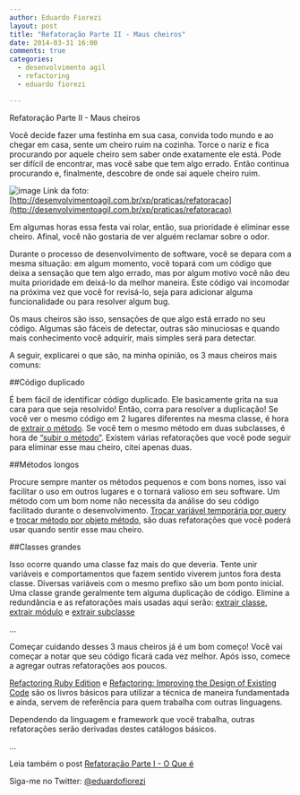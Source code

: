 ```yaml
---
author: Eduardo Fiorezi
layout: post
title: "Refatoração Parte II - Maus cheiros"
date: 2014-03-31 16:00
comments: true
categories:
  - desenvolvimento agil
  - refactoring
  - eduardo fiorezi

---
```


Refatoração Parte II - Maus cheiros

Você decide fazer uma festinha em sua casa, convida todo mundo e ao chegar em casa, sente um cheiro ruim na cozinha. Torce o nariz e fica procurando por aquele cheiro sem saber onde exatamente ele está. Pode ser difícil de encontrar, mas você sabe que tem algo errado. Então continua procurando e, finalmente, descobre de onde sai aquele cheiro ruim.

<!--more-->

![image](/blog/images/posts/2014-02-30/refatoracao-casa.png)
Link da foto: [http://desenvolvimentoagil.com.br/xp/praticas/refatoracao](http://desenvolvimentoagil.com.br/xp/praticas/refatoracao)

Em algumas horas essa festa vai rolar, então, sua prioridade é eliminar esse cheiro. Afinal, você não gostaria de ver alguém reclamar sobre o odor.

Durante o processo de desenvolvimento de software, você se depara com a mesma situação: em algum momento, você topará com um código que deixa a sensação que tem algo errado, mas por algum motivo você não deu muita prioridade em deixá-lo da melhor maneira. Este código vai incomodar na próxima vez que você for revisá-lo, seja para adicionar alguma funcionalidade ou para resolver algum bug.

Os maus cheiros são isso, sensações de que algo está errado no seu código. Algumas são fáceis de detectar, outras são minuciosas e quando mais conhecimento você adquirir, mais simples será para detectar.

A seguir, explicarei o que são, na minha opinião, os 3 maus cheiros mais comuns:

##Código duplicado

É bem fácil de identificar código duplicado. Ele basicamente grita na sua cara para que seja resolvido! Então, corra para resolver a duplicação! Se você ver o mesmo código em 2 lugares diferentes na mesma classe, é hora de [extrair o método](http://www.refactoring.com/catalog/extractMethod.html). Se você tem o mesmo método em duas subclasses, é hora de [“subir o método”](http://www.refactoring.com/catalog/pullUpMethod.html).
Existem várias refatorações que você pode seguir para eliminar esse mau cheiro, citei apenas duas.

##Métodos longos

Procure sempre manter os métodos pequenos e com bons nomes, isso vai facilitar o uso em outros lugares e o tornará valioso em seu software. Um método com um bom nome não necessita da análise do seu código facilitado durante o desenvolvimento.
[Trocar variável temporária por query](http://www.refactoring.com/catalog/replaceTempWithQuery.html) e [trocar método por objeto método](http://www.refactoring.com/catalog/replaceMethodWithMethodObject.html), são duas refatorações que você poderá usar quando sentir esse mau cheiro.

##Classes grandes

Isso ocorre quando uma classe faz mais do que deveria. Tente unir variáveis e comportamentos que fazem sentido viverem juntos fora desta classe. Diversas variáveis com o mesmo prefixo são um bom ponto inicial. Uma classe grande geralmente tem alguma duplicação de código. Elimine a redundância e as refatorações mais usadas aqui serão: [extrair classe](http://www.refactoring.com/catalog/extractClass.html), [extrair módulo](http://www.refactoring.com/catalog/extractModule.html) e [extrair subclasse](http://www.refactoring.com/catalog/extractSubclass.html)

...

Começar cuidando desses 3 maus cheiros já é um bom começo! Você vai começar a notar que seu código ficará cada vez melhor. Após isso, comece a agregar outras refatorações aos poucos.

[Refactoring Ruby Edition](http://www.amazon.com/Refactoring-Ruby-Edition-Jay-Fields/dp/0321603508) e [Refactoring: Improving the Design of Existing Code](http://www.amazon.com/Refactoring-Improving-Design-Existing-Code/dp/0201485672/ref=sr_1_1?s=books&ie=UTF8&qid=1376873268&sr=1-1&keywords=refactoring+improving+the+design+of+existing+code) são os livros básicos para utilizar a técnica de maneira fundamentada e ainda, servem de referência para quem trabalha com outras linguagens.

Dependendo da linguagem e framework que você trabalha, outras refatorações serão derivadas destes catálogos básicos.

...

Leia também o post [Refatoração Parte I - O Que é](/blog/2013/06/17/refatoracao-parte-i-o-que-e/)

Siga-me no Twitter: [@eduardofiorezi](http://twitter.com/eduardofiorezi)
